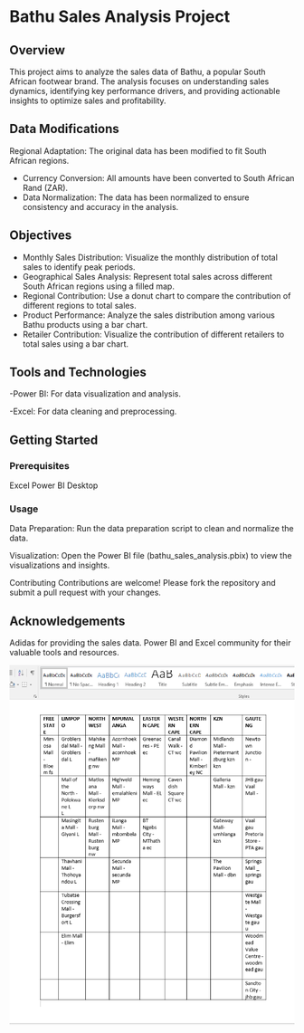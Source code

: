 # Bathu Sales Analysis Project
## Overview
This project aims to analyze the sales data of Bathu, a popular South African footwear brand. The analysis focuses on understanding sales dynamics, identifying key performance drivers, and providing actionable insights to optimize sales and profitability.

## Data Modifications
Regional Adaptation: The original data has been modified to fit South African regions.

- Currency Conversion: All amounts have been converted to South African Rand (ZAR).
- Data Normalization: The data has been normalized to ensure consistency and accuracy in the analysis.
## Objectives
- Monthly Sales Distribution: Visualize the monthly distribution of total sales to identify peak periods.
- Geographical Sales Analysis: Represent total sales across different South African regions using a filled map.
- Regional Contribution: Use a donut chart to compare the contribution of different regions to total sales.
- Product Performance: Analyze the sales distribution among various Bathu products using a bar chart.
- Retailer Contribution: Visualize the contribution of different retailers to total sales using a bar chart.

## Tools and Technologies
-Power BI: For data visualization and analysis.

-Excel: For data cleaning and preprocessing.

## Getting Started
### Prerequisites
Excel
Power BI Desktop

### Usage
Data Preparation: Run the data preparation script to clean and normalize the data.

Visualization: Open the Power BI file (bathu_sales_analysis.pbix) to view the visualizations and insights.

Contributing Contributions are welcome! Please fork the repository and submit a pull request with your changes.

## Acknowledgements
Adidas for providing the sales data.
Power BI and Excel community for their valuable tools and resources.


![RSA bathu Stores](bathustores.png)

